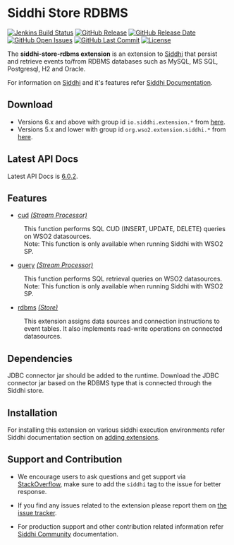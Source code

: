 Siddhi Store RDBMS
===================

  [![Jenkins Build Status](https://wso2.org/jenkins/job/siddhi/job/siddhi-store-rdbms/badge/icon)](https://wso2.org/jenkins/job/siddhi/job/siddhi-store-rdbms/)
  [![GitHub Release](https://img.shields.io/github/release/siddhi-io/siddhi-store-rdbms.svg)](https://github.com/siddhi-io/siddhi-store-rdbms/releases)
  [![GitHub Release Date](https://img.shields.io/github/release-date/siddhi-io/siddhi-store-rdbms.svg)](https://github.com/siddhi-io/siddhi-store-rdbms/releases)
  [![GitHub Open Issues](https://img.shields.io/github/issues-raw/siddhi-io/siddhi-store-rdbms.svg)](https://github.com/siddhi-io/siddhi-store-rdbms/issues)
  [![GitHub Last Commit](https://img.shields.io/github/last-commit/siddhi-io/siddhi-store-rdbms.svg)](https://github.com/siddhi-io/siddhi-store-rdbms/commits/master)
  [![License](https://img.shields.io/badge/License-Apache%202.0-blue.svg)](https://opensource.org/licenses/Apache-2.0)

The **siddhi-store-rdbms extension** is an extension to <a target="_blank" href="https://wso2.github.io/siddhi">Siddhi</a> that persist and retrieve events to/from RDBMS databases such as MySQL, MS SQL, Postgresql, H2 and Oracle.

For information on <a target="_blank" href="https://siddhi.io/">Siddhi</a> and it's features refer <a target="_blank" href="https://siddhi.io/redirect/docs.html">Siddhi Documentation</a>. 

## Download

* Versions 6.x and above with group id `io.siddhi.extension.*` from <a target="_blank" href="https://mvnrepository.com/artifact/io.siddhi.extension.store.rdbms/siddhi-store-rdbms/">here</a>.
* Versions 5.x and lower with group id `org.wso2.extension.siddhi.*` from <a target="_blank" href="https://mvnrepository.com/artifact/org.wso2.extension.siddhi.store.rdbms/siddhi-store-rdbms">here</a>.

## Latest API Docs 

Latest API Docs is <a target="_blank" href="https://siddhi-io.github.io/siddhi-store-rdbms/api/6.0.2">6.0.2</a>.

## Features

* <a target="_blank" href="https://siddhi-io.github.io/siddhi-store-rdbms/api/6.0.2/#cud-stream-processor">cud</a> *<a target="_blank" href="https://siddhi.io/en/v5.0/docs/query-guide/#stream-processor">(Stream Processor)</a>*<br><div style="padding-left: 1em;"><p>This function performs SQL CUD (INSERT, UPDATE, DELETE) queries on WSO2 datasources. <br>Note: This function is only available when running Siddhi with WSO2 SP.<br></p></div>
* <a target="_blank" href="https://siddhi-io.github.io/siddhi-store-rdbms/api/6.0.2/#query-stream-processor">query</a> *<a target="_blank" href="https://siddhi.io/en/v5.0/docs/query-guide/#stream-processor">(Stream Processor)</a>*<br><div style="padding-left: 1em;"><p>This function performs SQL retrieval queries on WSO2 datasources. <br>Note: This function is only available when running Siddhi with WSO2 SP.</p></div>
* <a target="_blank" href="https://siddhi-io.github.io/siddhi-store-rdbms/api/6.0.2/#rdbms-store">rdbms</a> *<a target="_blank" href="https://siddhi.io/en/v5.0/docs/query-guide/#store">(Store)</a>*<br><div style="padding-left: 1em;"><p>This extension assigns data sources and connection instructions to event tables. It also implements read-write operations on connected datasources.</p></div>

## Dependencies 

JDBC connector jar should be added to the runtime. Download the JDBC connector jar based on the RDBMS type that is connected through the Siddhi store. 

## Installation

For installing this extension on various siddhi execution environments refer Siddhi documentation section on <a target="_blank" href="https://siddhi.io/redirect/add-extensions.html">adding extensions</a>.

## Support and Contribution

* We encourage users to ask questions and get support via <a target="_blank" href="https://stackoverflow.com/questions/tagged/siddhi">StackOverflow</a>, make sure to add the `siddhi` tag to the issue for better response.

* If you find any issues related to the extension please report them on <a target="_blank" href="https://github.com/siddhi-io/siddhi-execution-string/issues">the issue tracker</a>.

* For production support and other contribution related information refer <a target="_blank" href="https://siddhi.io/community/">Siddhi Community</a> documentation.

